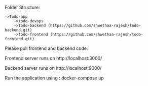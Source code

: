 
Folder Structure:

    ->Todo-app
        ->todo-devops
        ->todo-backend (https://github.com/shwethaa-rajesh/todo-backend.git)
        ->todo-frontend (https://github.com/shwethaa-rajesh/todo-frontend.git)

Please pull frontend and backend code:

Frontend server runs on http://localhost:3000/

Backend server runs on http://localhost:9000/

Run the application using : docker-compose up
